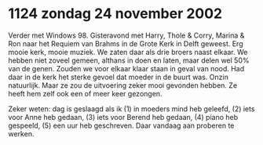 # 1124 zondag 24 november 2002
Verder met Windows 98. Gisteravond met Harry, Thole & Corry, Marina & Ron naar het Requiem van Brahms in de Grote Kerk in Delft geweest. Erg mooie kerk, mooie muziek. We zaten daar als drie broers naast elkaar. We hebben niet zoveel gemeen, althans in doen en laten, maar delen wel 50% van de genen. Zouden we voor elkaar klaar staan in geval van nood. Had daar in de kerk het sterke gevoel dat moeder in de buurt was. Onzin natuurlijk. Maar ze zou de uitvoering zeker mooi gevonden hebben. Ze heeft hem zelf ook een of meer keer gezongen. 

Zeker weten: dag is geslaagd als ik (1) in moeders mind heb geleefd, (2) iets voor Anne heb gedaan, (3) iets voor Berend heb gedaan, (4) piano heb gespeeld, (5) een uur heb geschreven. Daar vandaag aan proberen te werken.
